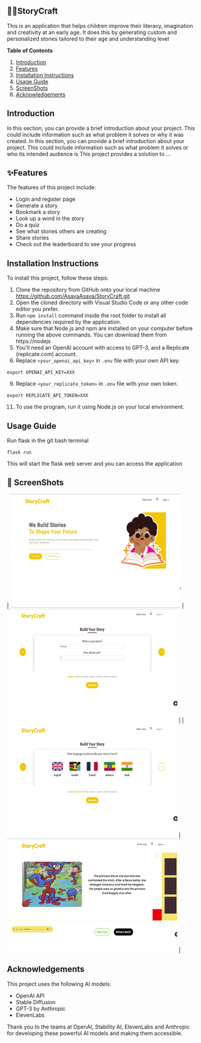 ## 📖📖StoryCraft
This is an application that helps children improve their literacy, imagination and creativity at an early age. It does this by generating custom and personalized stories tailored to their age and understanding level

**Table of Contents**
1. [Introduction](#introduction)
2. [Features](#features)
3. [Installation Instructions](#installation-instructions)
4. [Usage Guide](#usage-guide)
5. [ScreenShots](#screenshots)
6. [Acknowledgements](#acknowledgements)
   
    
## Introduction
In this section, you can provide a brief introduction about your project. This could include information such as what problem it solves or why it was created.
In this section, you can provide a brief introduction about your project. This could include information such as what problem it solves or who its intended audience is
This project provides a solution to ...

## ✨Features
The features of this project include:
- Login and register page
- Generate a story
- Bookmark a story
- Look up a word in the story
- Do a quiz
- See what stories others are creating
- Share stories
- Check out the leaderboard to see your progress
  
## Installation Instructions
To install this project, follow these steps:
1. Clone the repository from GitHub onto your local machine https://github.com/AsavaAsava/StoryCraft.git
3. Open the cloned directory with Visual Studio Code or any other code editor you prefer.
4. Run ```npm install``` command inside the root folder to install all dependencies required by the application.
5. Make sure that Node.js and npm are installed on your computer before running the above commands. You can download them from https://nodejs
6. You'll need an OpenAI account with access to GPT-3, and a Replicate (replicate.com) account.
7. Replace `<your_openai_api_key>` in `.env` file with your own API key.
```
export OPENAI_API_KEY=XXX
```
9. Replace `<your_replicate_token>` in `.env` file with your own token.
```
export REPLICATE_API_TOKEN=XXX
```
11. To use the program, run it using Node.js on your local environment.
## Usage Guide
Run flask in the git bash terminal
```
flask run
```
This will start the flask web server and you can access the application
## 📸 ScreenShots
| <img src="StoryCraft-UI/images/readme/st1.jpg" width="450" height="300">  | <img src="StoryCraft-UI/images/readme/st2.jpg" width="450" height="300">  |
| <img src="StoryCraft-UI/images/readme/st3.jpg" width="450" height="300">  | <img src="StoryCraft-UI/images/readme/st4.jpg" width="450" height="300">  |
## Acknowledgements
This project uses the following AI models:

- OpenAI API
- Stable Diffusion 
- GPT-3 by Anthropic
- ElevenLabs

Thank you to the teams at OpenAI, Stability AI, ElevenLabs and Anthropic for developing these powerful AI models and making them accessible.
